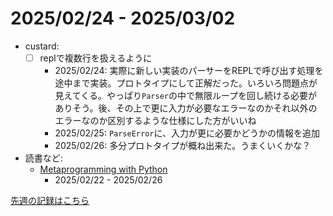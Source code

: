 # 2025/02/24 - 2025/03/02

- custard:
    - [ ] replで複数行を扱えるように
        - 2025/02/24: 実際に新しい実装のパーサーをREPLで呼び出す処理を途中まで実装。プロトタイプにして正解だった。いろいろ問題点が見えてくる。やっぱり`Parser`の中で無限ループを回し続ける必要がありそう。後、その上で更に入力が必要なエラーなのかそれ以外のエラーなのか区別するような仕様にした方がいいね
        - 2025/02/25: `ParseError`に、入力が更に必要かどうかの情報を追加
        - 2025/02/26: 多分プロトタイプが概ね出来た。うまくいくかな？
- 読書など:
    - [Metaprogramming with Python](https://www.packtpub.com/en-us/product/metaprogramming-with-python-9781838554651)
        - 2025/02/22 - 2025/02/26

[先週の記録はこちら](https://github.com/igrep/daily-commits/blob/10edc8a7acacbea492c70f176496207c547816cf/yesterday.md)
